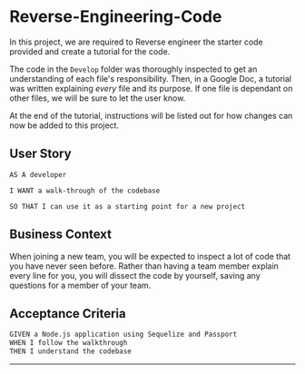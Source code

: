 # Reverse-Engineering-Code


In this project, we are required to Reverse engineer the starter code provided and create a tutorial for the code.

The code in the `Develop` folder was thoroughly inspected to get an understanding of each file's responsibility. Then, in a Google Doc, a tutorial was written explaining *every* file and its purpose. If one file is dependant on other files, we will be sure to let the user know.

At the end of the tutorial, instructions will be listed out for how changes can now be added to this project. 


## User Story
```
AS A developer

I WANT a walk-through of the codebase

SO THAT I can use it as a starting point for a new project
```

## Business Context

When joining a new team, you will be expected to inspect a lot of code that you have never seen before. Rather than having a team member explain every line for you, you will dissect the code by yourself, saving any questions for a member of your team.

## Acceptance Criteria

```md
GIVEN a Node.js application using Sequelize and Passport
WHEN I follow the walkthrough
THEN I understand the codebase
```
- - -

